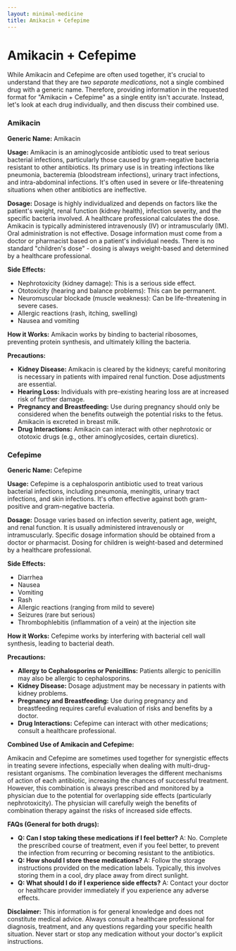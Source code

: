 ```yaml
---
layout: minimal-medicine
title: Amikacin + Cefepime
---
```


# Amikacin + Cefepime
While Amikacin and Cefepime are often used together,  it's crucial to understand that they are *two separate medications*, not a single combined drug with a generic name.  Therefore, providing information in the requested format for "Amikacin + Cefepime" as a single entity isn't accurate.  Instead, let's look at each drug individually, and then discuss their combined use.


### Amikacin

**Generic Name:** Amikacin

**Usage:** Amikacin is an aminoglycoside antibiotic used to treat serious bacterial infections, particularly those caused by gram-negative bacteria resistant to other antibiotics.  Its primary use is in treating infections like pneumonia, bacteremia (bloodstream infections), urinary tract infections, and intra-abdominal infections. It's often used in severe or life-threatening situations when other antibiotics are ineffective.

**Dosage:**  Dosage is highly individualized and depends on factors like the patient's weight, renal function (kidney health), infection severity, and the specific bacteria involved.  A healthcare professional calculates the dose.  Amikacin is typically administered intravenously (IV) or intramuscularly (IM). Oral administration is not effective.  Dosage information must come from a doctor or pharmacist based on a patient's individual needs.  There is no standard "children's dose" - dosing is always weight-based and determined by a healthcare professional.

**Side Effects:**

* Nephrotoxicity (kidney damage): This is a serious side effect.
* Ototoxicity (hearing and balance problems): This can be permanent.
* Neuromuscular blockade (muscle weakness): Can be life-threatening in severe cases.
* Allergic reactions (rash, itching, swelling)
* Nausea and vomiting

**How it Works:** Amikacin works by binding to bacterial ribosomes, preventing protein synthesis, and ultimately killing the bacteria.

**Precautions:**

* **Kidney Disease:** Amikacin is cleared by the kidneys; careful monitoring is necessary in patients with impaired renal function. Dose adjustments are essential.
* **Hearing Loss:** Individuals with pre-existing hearing loss are at increased risk of further damage.
* **Pregnancy and Breastfeeding:**  Use during pregnancy should only be considered when the benefits outweigh the potential risks to the fetus.  Amikacin is excreted in breast milk.
* **Drug Interactions:**  Amikacin can interact with other nephrotoxic or ototoxic drugs (e.g., other aminoglycosides, certain diuretics).


### Cefepime

**Generic Name:** Cefepime

**Usage:** Cefepime is a cephalosporin antibiotic used to treat various bacterial infections, including pneumonia, meningitis, urinary tract infections, and skin infections. It's often effective against both gram-positive and gram-negative bacteria.

**Dosage:**  Dosage varies based on infection severity, patient age, weight, and renal function. It is usually administered intravenously or intramuscularly. Specific dosage information should be obtained from a doctor or pharmacist. Dosing for children is weight-based and determined by a healthcare professional.

**Side Effects:**

* Diarrhea
* Nausea
* Vomiting
* Rash
* Allergic reactions (ranging from mild to severe)
* Seizures (rare but serious)
* Thrombophlebitis (inflammation of a vein) at the injection site

**How it Works:** Cefepime works by interfering with bacterial cell wall synthesis, leading to bacterial death.


**Precautions:**

* **Allergy to Cephalosporins or Penicillins:**  Patients allergic to penicillin may also be allergic to cephalosporins.
* **Kidney Disease:**  Dosage adjustment may be necessary in patients with kidney problems.
* **Pregnancy and Breastfeeding:** Use during pregnancy and breastfeeding requires careful evaluation of risks and benefits by a doctor.
* **Drug Interactions:** Cefepime can interact with other medications; consult a healthcare professional.


**Combined Use of Amikacin and Cefepime:**

Amikacin and Cefepime are sometimes used together for synergistic effects in treating severe infections, especially when dealing with multi-drug-resistant organisms.  The combination leverages the different mechanisms of action of each antibiotic, increasing the chances of successful treatment. However, this combination is always prescribed and monitored by a physician due to the potential for overlapping side effects (particularly nephrotoxicity).  The physician will carefully weigh the benefits of combination therapy against the risks of increased side effects.


**FAQs (General for both drugs):**

* **Q: Can I stop taking these medications if I feel better?**  A: No.  Complete the prescribed course of treatment, even if you feel better, to prevent the infection from recurring or becoming resistant to the antibiotics.
* **Q: How should I store these medications?** A: Follow the storage instructions provided on the medication labels. Typically, this involves storing them in a cool, dry place away from direct sunlight.
* **Q: What should I do if I experience side effects?** A: Contact your doctor or healthcare provider immediately if you experience any adverse effects.


**Disclaimer:** This information is for general knowledge and does not constitute medical advice. Always consult a healthcare professional for diagnosis, treatment, and any questions regarding your specific health situation.  Never start or stop any medication without your doctor's explicit instructions.
